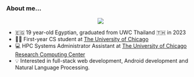 ### About me...


<div id="header" align="center">
  <img src="https://media.giphy.com/media/JyyUwsNClJDoI/giphy-downsized.gif" />
</div>

- 🇪🇬 19 year-old Egyptian, graduated from UWC Thailand 🇹🇭 in 2023
- 🧑‍🎓 First-year CS student at [The University of Chicago](https://www.uchicago.edu) 
- 💻 HPC Systems Administrator Assistant at [The University of Chicago Research Computing Center](https://rcc.uchicago.edu)
- 💡 Interested in full-stack web development, Android development and Natural Language Processing.
